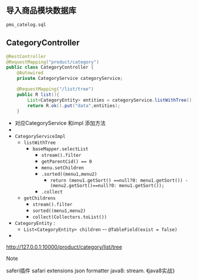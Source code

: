 ## 导入商品模块数据库

	pms_catelog.sql

## CategoryController
```java
@RestController
@RequestMapping("product/category")
public class CategoryController {
    @Autowired
    private CategoryService categoryService;

    @RequestMapping("/list/tree")
    public R list(){
        List<CategoryEntity> entities = categoryService.listWithTree();
        return R.ok().put("data",entities);
    }
```

- 对应CategoryService 和impl 添加方法
- 
- `CategoryServiceImpl`
	- `listWithTree`
		- `baseMapper.selectList`
			- `stream().filter`
			- `getParentCid() == 0`
			- `menu.setChildren`
			- `.sorted((menu1,menu2)`
				- `return (menu1.getSort() ==null?0: menu1.getSort()) - (menu2.getSort()==null?0: menu1.getSort());`
			- `.collect`
	- `getChildrens`
		- `stream().filter`
		- `sorted((menu1,menu2)`
		- `collect(Collectors.toList())`
- `CategoryEntity` : 
	- `List<CategoryEntity> children` -- `@TableField(exist = false)`
- 
http://127.0.0.1:10000/product/category/list/tree

>[!note]
>saferi插件 safari extensions json formatter
>java8: stream. 《java8实战》